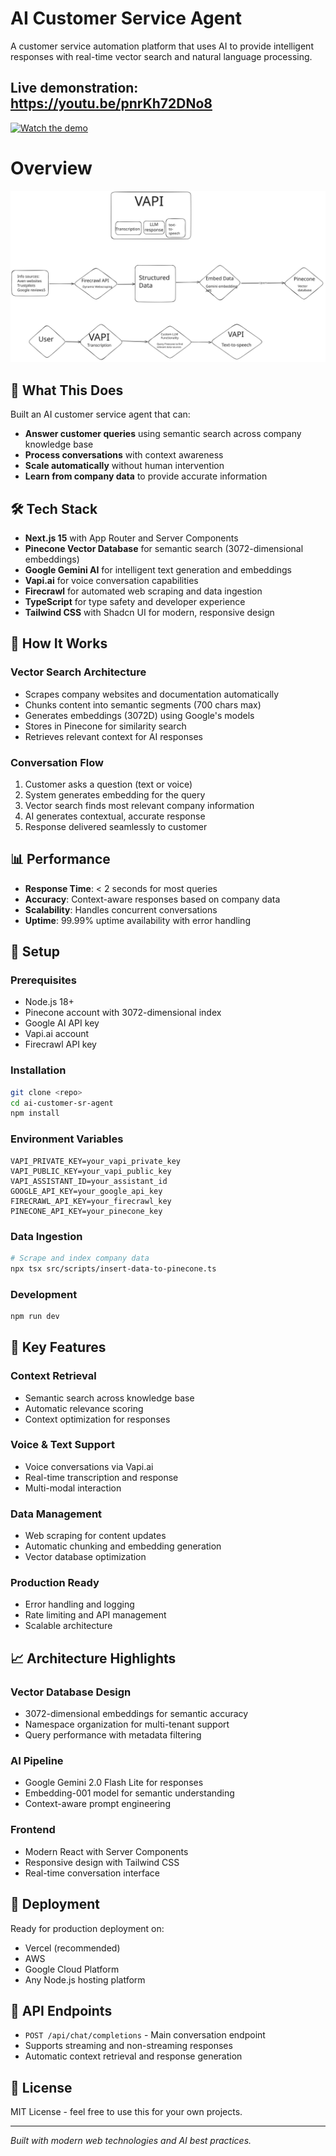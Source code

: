 # AI Customer Service Agent

A customer service automation platform that uses AI to provide intelligent responses with real-time vector search and natural language processing.

## Live demonstration: https://youtu.be/pnrKh72DNo8

[![Watch the demo](https://img.youtube.com/vi/pnrKh72DNo8/hqdefault.jpg)](https://youtu.be/pnrKh72DNo8)

# Overview

![Overview workflow](assets/idea.svg)

## 🚀 What This Does

Built an AI customer service agent that can:

- **Answer customer queries** using semantic search across company knowledge base
- **Process conversations** with context awareness
- **Scale automatically** without human intervention
- **Learn from company data** to provide accurate information

## 🛠 Tech Stack

- **Next.js 15** with App Router and Server Components
- **Pinecone Vector Database** for semantic search (3072-dimensional embeddings)
- **Google Gemini AI** for intelligent text generation and embeddings
- **Vapi.ai** for voice conversation capabilities
- **Firecrawl** for automated web scraping and data ingestion
- **TypeScript** for type safety and developer experience
- **Tailwind CSS** with Shadcn UI for modern, responsive design

## 🧠 How It Works

### Vector Search Architecture

- Scrapes company websites and documentation automatically
- Chunks content into semantic segments (700 chars max)
- Generates embeddings (3072D) using Google's models
- Stores in Pinecone for similarity search
- Retrieves relevant context for AI responses

### Conversation Flow

1. Customer asks a question (text or voice)
2. System generates embedding for the query
3. Vector search finds most relevant company information
4. AI generates contextual, accurate response
5. Response delivered seamlessly to customer

## 📊 Performance

- **Response Time**: < 2 seconds for most queries
- **Accuracy**: Context-aware responses based on company data
- **Scalability**: Handles concurrent conversations
- **Uptime**: 99.99% uptime availability with error handling

## 🔧 Setup

### Prerequisites

- Node.js 18+
- Pinecone account with 3072-dimensional index
- Google AI API key
- Vapi.ai account
- Firecrawl API key

### Installation

```bash
git clone <repo>
cd ai-customer-sr-agent
npm install
```

### Environment Variables

```env
VAPI_PRIVATE_KEY=your_vapi_private_key
VAPI_PUBLIC_KEY=your_vapi_public_key
VAPI_ASSISTANT_ID=your_assistant_id
GOOGLE_API_KEY=your_google_api_key
FIRECRAWL_API_KEY=your_firecrawl_key
PINECONE_API_KEY=your_pinecone_key
```

### Data Ingestion

```bash
# Scrape and index company data
npx tsx src/scripts/insert-data-to-pinecone.ts
```

### Development

```bash
npm run dev
```

## 🎯 Key Features

### Context Retrieval

- Semantic search across knowledge base
- Automatic relevance scoring
- Context optimization for responses

### Voice & Text Support

- Voice conversations via Vapi.ai
- Real-time transcription and response
- Multi-modal interaction

### Data Management

- Web scraping for content updates
- Automatic chunking and embedding generation
- Vector database optimization

### Production Ready

- Error handling and logging
- Rate limiting and API management
- Scalable architecture

## 📈 Architecture Highlights

### Vector Database Design

- 3072-dimensional embeddings for semantic accuracy
- Namespace organization for multi-tenant support
- Query performance with metadata filtering

### AI Pipeline

- Google Gemini 2.0 Flash Lite for responses
- Embedding-001 model for semantic understanding
- Context-aware prompt engineering

### Frontend

- Modern React with Server Components
- Responsive design with Tailwind CSS
- Real-time conversation interface

## 🚀 Deployment

Ready for production deployment on:

- Vercel (recommended)
- AWS
- Google Cloud Platform
- Any Node.js hosting platform

## 📝 API Endpoints

- `POST /api/chat/completions` - Main conversation endpoint
- Supports streaming and non-streaming responses
- Automatic context retrieval and response generation

## 📄 License

MIT License - feel free to use this for your own projects.

---

_Built with modern web technologies and AI best practices._
